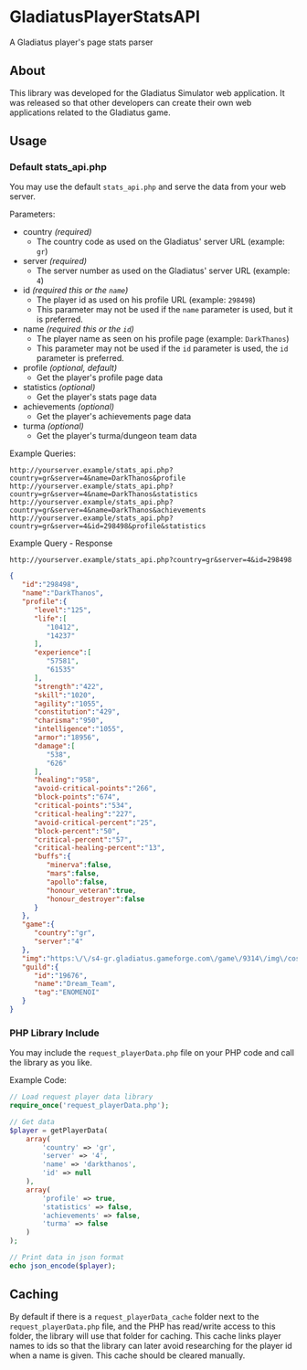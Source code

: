# GladiatusPlayerStatsAPI
A Gladiatus player's page stats parser

## About

This library was developed for the Gladiatus Simulator web application. It was released so that other developers can create their own web applications related to the Gladiatus game.

## Usage

### Default stats_api.php
You may use the default `stats_api.php` and serve the data from your web server.

Parameters:
- country *(required)*
    - The country code as used on the Gladiatus' server URL (example: `gr`)
- server *(required)*
    - The server number as used on the Gladiatus' server URL (example: `4`)
- id *(required this or the `name`)*
    - The player id as used on his profile URL (example: `298498`)
    - This parameter may not be used if the `name` parameter is used, but it is preferred.
- name *(required this or the `id`)*
    - The player name as seen on his profile page (example: `DarkThanos`)
    - This parameter may not be used if the `id` parameter is used, the `id` parameter is preferred.
- profile *(optional, default)*
	- Get the player's profile page data
- statistics *(optional)*
	- Get the player's stats page data
- achievements *(optional)*
	- Get the player's achievements page data
- turma *(optional)*
	- Get the player's turma/dungeon team data

Example Queries:
```
http://yourserver.example/stats_api.php?country=gr&server=4&name=DarkThanos&profile
http://yourserver.example/stats_api.php?country=gr&server=4&name=DarkThanos&statistics
http://yourserver.example/stats_api.php?country=gr&server=4&name=DarkThanos&achievements
http://yourserver.example/stats_api.php?country=gr&server=4&id=298498&profile&statistics
```

Example Query - Response

`http://yourserver.example/stats_api.php?country=gr&server=4&id=298498`
```json
{
   "id":"298498",
   "name":"DarkThanos",
   "profile":{
      "level":"125",
      "life":[
         "10412",
         "14237"
      ],
      "experience":[
         "57581",
         "61535"
      ],
      "strength":"422",
      "skill":"1020",
      "agility":"1055",
      "constitution":"429",
      "charisma":"950",
      "intelligence":"1055",
      "armor":"18956",
      "damage":[
         "538",
         "626"
      ],
      "healing":"958",
      "avoid-critical-points":"266",
      "block-points":"674",
      "critical-points":"534",
      "critical-healing":"227",
      "avoid-critical-percent":"25",
      "block-percent":"50",
      "critical-percent":"57",
      "critical-healing-percent":"13",
      "buffs":{
         "minerva":false,
         "mars":false,
         "apollo":false,
         "honour_veteran":true,
         "honour_destroyer":false
      }
   },
   "game":{
      "country":"gr",
      "server":"4"
   },
   "img":"https:\/\/s4-gr.gladiatus.gameforge.com\/game\/9314\/img\/costumes\/sets\/male\/7_complete.png",
   "guild":{
      "id":"19676",
      "name":"Dream_Team",
      "tag":"ENOMENOI"
   }
}
```

### PHP Library Include

You may include the `request_playerData.php` file on your PHP code and call the library as you like.

Example Code:
```php
// Load request player data library
require_once('request_playerData.php');

// Get data
$player = getPlayerData(
	array(
		'country' => 'gr',
		'server' => '4',
		'name' => 'darkthanos',
		'id' => null
	),
	array(
		'profile' => true,
		'statistics' => false,
		'achievements' => false,
		'turma' => false
	)
);

// Print data in json format
echo json_encode($player);
```

## Caching

By default if there is a `request_playerData_cache` folder next to the `request_playerData.php` file, and the PHP has read/write access to this folder, the library will use that folder for caching. This cache links player names to ids so that the library can later avoid researching for the player id when a name is given. This cache should be cleared manually.

